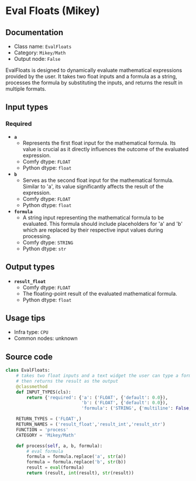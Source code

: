 # Eval Floats (Mikey)
## Documentation
- Class name: `EvalFloats`
- Category: `Mikey/Math`
- Output node: `False`

EvalFloats is designed to dynamically evaluate mathematical expressions provided by the user. It takes two float inputs and a formula as a string, processes the formula by substituting the inputs, and returns the result in multiple formats.
## Input types
### Required
- **`a`**
    - Represents the first float input for the mathematical formula. Its value is crucial as it directly influences the outcome of the evaluated expression.
    - Comfy dtype: `FLOAT`
    - Python dtype: `float`
- **`b`**
    - Serves as the second float input for the mathematical formula. Similar to 'a', its value significantly affects the result of the expression.
    - Comfy dtype: `FLOAT`
    - Python dtype: `float`
- **`formula`**
    - A string input representing the mathematical formula to be evaluated. This formula should include placeholders for 'a' and 'b' which are replaced by their respective input values during processing.
    - Comfy dtype: `STRING`
    - Python dtype: `str`
## Output types
- **`result_float`**
    - Comfy dtype: `FLOAT`
    - The floating-point result of the evaluated mathematical formula.
    - Python dtype: `float`
## Usage tips
- Infra type: `CPU`
- Common nodes: unknown


## Source code
```python
class EvalFloats:
    # takes two float inputs and a text widget the user can type a formula for values a and b to calculate
    # then returns the result as the output
    @classmethod
    def INPUT_TYPES(cls):
        return {'required': {'a': ('FLOAT', {'default': 0.0}),
                             'b': ('FLOAT', {'default': 0.0}),
                             'formula': ('STRING', {'multiline': False, 'default': 'a + b'})}}

    RETURN_TYPES = ('FLOAT',)
    RETURN_NAMES = ('result_float','result_int','result_str')
    FUNCTION = 'process'
    CATEGORY = 'Mikey/Math'

    def process(self, a, b, formula):
        # eval formula
        formula = formula.replace('a', str(a))
        formula = formula.replace('b', str(b))
        result = eval(formula)
        return (result, int(result), str(result))

```
